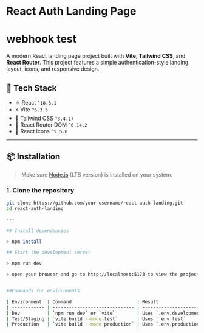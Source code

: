 # React Auth Landing Page
# webhook test
A modern React landing page project built with **Vite**, **Tailwind CSS**, and **React Router**. This project features a simple authentication-style landing layout, icons, and responsive design.

## 🚀 Tech Stack

- ⚛️ React `^18.3.1`
- ⚡ Vite `^6.3.5`
- 🎨 Tailwind CSS `^3.4.17`
- 🔗 React Router DOM `^6.14.2`
- 🧩 React Icons `^5.5.0`

---

## 📦 Installation

> Make sure [Node.js](https://nodejs.org/) (LTS version) is installed on your system.

### 1. Clone the repository

```bash
git clone https://github.com/your-username/react-auth-landing.git
cd react-auth-landing

---

## Install dependencies

> npm install

## Start the development server

> npm run dev

> open your browser and go to http://localhost:5173 to view the project running locally.


##Commands for environments

| Environment  | Command                        | Result                  |
| ------------ | ------------------------------ | ----------------------- |
| Dev          | `npm run dev` or `vite`        | Uses `.env.development` |
| Test/Staging | `vite build --mode test`       | Uses `.env.test`        |
| Production   | `vite build --mode production` | Uses `.env.production`  |
